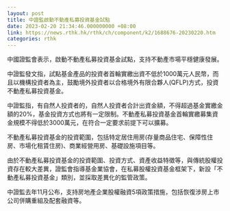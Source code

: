 ```yaml
---
layout: post
title: 中證監啟動不動產私募投資基金試點
date: 2023-02-20 21:34:46.000000000 +08:00
link: https://news.rthk.hk/rthk/ch/component/k2/1688676-20230220.htm
categories: rthk
---
```


中國證監會表示，啟動不動產私募投資基金試點，支持不動產市場平穩健康發展。

中證監發文指，試點基金產品的投資者首輪實繳出資不低於1000萬元人民幣，而且以機構投資者為主，鼓勵境外投資者以合格境外有限合夥人(QFLP)方式，投資不動產私募投資基金。

中證監指，有自然人投資者的，自然人投資者合計出資金額，不得超過基金實繳金額的20%，基金投資方式也將有一定限制。不動產私募投資基金首輪實繳募集資金規模不得低於3000萬元，在符合一定要求前提下可以擴募。

不動產私募投資基金的投資範圍，包括特定居住用房(存量商品住宅、保障性住房、市場化租賃住房)、商業經營用房、基礎設施項目等。

由於不動產私募投資基金的投資範圍、投資方式、資產收益特徵等，與傳統股權投資存在較大差異，證監會指導基金業協會，在私募股權投資基金框架下，新設「不動產私募投資基金」類別，並採取差異化的監管政策。

中證監去年11月公布，支持房地產企業股權融資5項政策措施，包括恢復涉房上市公司併購重組及配套融資等。
